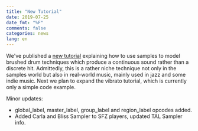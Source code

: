 ```yaml
---
title: "New Tutorial"
date: 2019-07-25
date_fmt: "%F"
comments: false
categories: news
lang: en
---
```

We've published a [new tutorial](/tutorials/brush_stirs) explaining how to use samples to
model brushed drum techniques which produce a continuous sound
rather than a discrete hit. Admittedly, this is a rather niche technique not only
in the samples world but also in real-world music, mainly used in
jazz and some indie music. Next we plan to expand the vibrato tutorial,
which is currently only a simple code example.

Minor updates:
+ global_label, master_label, group_label and region_label opcodes added.
+ Added Carla and Bliss Sampler to SFZ players, updated TAL Sampler info.
